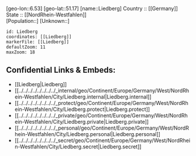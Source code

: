 ﻿---
location: [51.17,6.53] 
mapzoom: [7,12] 
mapmarker: city 
type: City
tags:
- geo/City


SpocWebEntityId: 31998
isDeleted: false
confidential: public

---
[geo-lon::6.53] 
[geo-lat::51.17] 
[name::Liedberg] 
Country :: [[Germany]]  
State :: [[NordRhein-Westfahlen]]  
[Population::] 
[Unknown::] 


```leaflet
id: Liedberg
coordinates: [[Liedberg]] 
markerFile: [[Liedberg]] 
defaultZoom: 11 
maxZoom: 18
```


## Confidential Links & Embeds: 
- [[Liedberg|Liedberg]]  
- [[../../../../../../../../_internal/geo/Continent/Europe/Germany/West/NordRhein-Westfahlen/City/Liedberg.internal|Liedberg.internal]] 
- [[../../../../../../../../_protect/geo/Continent/Europe/Germany/West/NordRhein-Westfahlen/City/Liedberg.protect|Liedberg.protect]] 
- [[../../../../../../../../_private/geo/Continent/Europe/Germany/West/NordRhein-Westfahlen/City/Liedberg.private|Liedberg.private]] 
- [[../../../../../../../../_personal/geo/Continent/Europe/Germany/West/NordRhein-Westfahlen/City/Liedberg.personal|Liedberg.personal]] 
- [[../../../../../../../../_secret/geo/Continent/Europe/Germany/West/NordRhein-Westfahlen/City/Liedberg.secret|Liedberg.secret]] 
